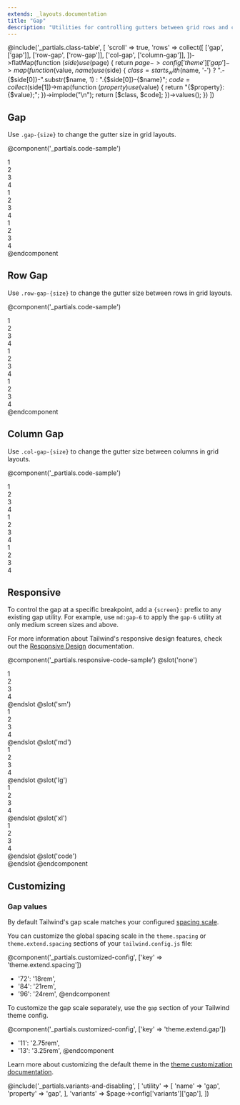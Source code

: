 ```yaml
---
extends: _layouts.documentation
title: "Gap"
description: "Utilities for controlling gutters between grid rows and columns."
---
```


@include('_partials.class-table', [
  'scroll' => true,
  'rows' => collect([
    ['gap', ['gap']],
    ['row-gap', ['row-gap']],
    ['col-gap', ['column-gap']],
  ])->flatMap(function ($side) use ($page) {
    return $page->config['theme']['gap']->map(function ($value, $name) use ($side) {
      $class = starts_with($name, '-')
        ? ".-{$side[0]}-".substr($name, 1)
        : ".{$side[0]}-{$name}";
      $code = collect($side[1])->map(function ($property) use ($value) {
        return "{$property}: {$value};";
      })->implode("\n");
      return [$class, $code];
    })->values();
  })
])

## Gap

Use `.gap-{size}` to change the gutter size in grid layouts.

@component('_partials.code-sample')
<div class="grid grid-cols-2 gap-1 bg-red-200">
  <div class="text-gray-700 text-center bg-gray-400 p-2">1</div>
  <div class="text-gray-700 text-center bg-gray-400 p-2">2</div>
  <div class="text-gray-700 text-center bg-gray-400 p-2">3</div>
  <div class="text-gray-700 text-center bg-gray-400 p-2">4</div>
</div>

<div class="grid grid-cols-2 gap-2 bg-red-200 my-6">
  <div class="text-gray-700 text-center bg-gray-400 p-2">1</div>
  <div class="text-gray-700 text-center bg-gray-400 p-2">2</div>
  <div class="text-gray-700 text-center bg-gray-400 p-2">3</div>
  <div class="text-gray-700 text-center bg-gray-400 p-2">4</div>
</div>

<div class="grid grid-cols-2 gap-6 bg-red-200">
  <div class="text-gray-700 text-center bg-gray-400 p-2">1</div>
  <div class="text-gray-700 text-center bg-gray-400 p-2">2</div>
  <div class="text-gray-700 text-center bg-gray-400 p-2">3</div>
  <div class="text-gray-700 text-center bg-gray-400 p-2">4</div>
</div>
@endcomponent

## Row Gap

Use `.row-gap-{size}` to change the gutter size between rows in grid layouts.

@component('_partials.code-sample')
<div class="grid grid-cols-2 row-gap-1 bg-red-200">
  <div class="text-gray-700 text-center bg-gray-400 p-2">1</div>
  <div class="text-gray-700 text-center bg-gray-400 p-2">2</div>
  <div class="text-gray-700 text-center bg-gray-400 p-2">3</div>
  <div class="text-gray-700 text-center bg-gray-400 p-2">4</div>
</div>

<div class="grid grid-cols-2 row-gap-2 bg-red-200 my-6">
  <div class="text-gray-700 text-center bg-gray-400 p-2">1</div>
  <div class="text-gray-700 text-center bg-gray-400 p-2">2</div>
  <div class="text-gray-700 text-center bg-gray-400 p-2">3</div>
  <div class="text-gray-700 text-center bg-gray-400 p-2">4</div>
</div>

<div class="grid grid-cols-2 row-gap-6 bg-red-200">
  <div class="text-gray-700 text-center bg-gray-400 p-2">1</div>
  <div class="text-gray-700 text-center bg-gray-400 p-2">2</div>
  <div class="text-gray-700 text-center bg-gray-400 p-2">3</div>
  <div class="text-gray-700 text-center bg-gray-400 p-2">4</div>
</div>
@endcomponent

## Column Gap

Use `.col-gap-{size}` to change the gutter size between columns in grid layouts.

@component('_partials.code-sample')
<div class="grid grid-cols-2 col-gap-1 bg-red-200">
  <div class="text-gray-700 text-center bg-gray-400 p-2">1</div>
  <div class="text-gray-700 text-center bg-gray-400 p-2">2</div>
  <div class="text-gray-700 text-center bg-gray-400 p-2">3</div>
  <div class="text-gray-700 text-center bg-gray-400 p-2">4</div>
</div>

<div class="grid grid-cols-2 col-gap-2 bg-red-200 my-6">
  <div class="text-gray-700 text-center bg-gray-400 p-2">1</div>
  <div class="text-gray-700 text-center bg-gray-400 p-2">2</div>
  <div class="text-gray-700 text-center bg-gray-400 p-2">3</div>
  <div class="text-gray-700 text-center bg-gray-400 p-2">4</div>
</div>

<div class="grid grid-cols-2 col-gap-6 bg-red-200">
  <div class="text-gray-700 text-center bg-gray-400 p-2">1</div>
  <div class="text-gray-700 text-center bg-gray-400 p-2">2</div>
  <div class="text-gray-700 text-center bg-gray-400 p-2">3</div>
  <div class="text-gray-700 text-center bg-gray-400 p-2">4</div>
</div>

## Responsive

To control the gap at a specific breakpoint, add a `{screen}:` prefix to any existing gap utility. For example, use `md:gap-6` to apply the `gap-6` utility at only medium screen sizes and above.

For more information about Tailwind's responsive design features, check out the [Responsive Design](/docs/responsive-design) documentation.

@component('_partials.responsive-code-sample')
@slot('none')
<div class="grid grid-cols-2 gap-2 bg-red-200 my-6">
  <div class="text-gray-700 text-center bg-gray-400 p-2">1</div>
  <div class="text-gray-700 text-center bg-gray-400 p-2">2</div>
  <div class="text-gray-700 text-center bg-gray-400 p-2">3</div>
  <div class="text-gray-700 text-center bg-gray-400 p-2">4</div>
</div>
@endslot
@slot('sm')
<div class="grid grid-cols-2 gap-1 bg-red-200 my-6">
  <div class="text-gray-700 text-center bg-gray-400 p-2">1</div>
  <div class="text-gray-700 text-center bg-gray-400 p-2">2</div>
  <div class="text-gray-700 text-center bg-gray-400 p-2">3</div>
  <div class="text-gray-700 text-center bg-gray-400 p-2">4</div>
</div>
@endslot
@slot('md')
<div class="grid grid-cols-2 gap-4 bg-red-200 my-6">
  <div class="text-gray-700 text-center bg-gray-400 p-2">1</div>
  <div class="text-gray-700 text-center bg-gray-400 p-2">2</div>
  <div class="text-gray-700 text-center bg-gray-400 p-2">3</div>
  <div class="text-gray-700 text-center bg-gray-400 p-2">4</div>
</div>
@endslot
@slot('lg')
<div class="grid grid-cols-2 row-gap-2 bg-red-200 my-6">
  <div class="text-gray-700 text-center bg-gray-400 p-2">1</div>
  <div class="text-gray-700 text-center bg-gray-400 p-2">2</div>
  <div class="text-gray-700 text-center bg-gray-400 p-2">3</div>
  <div class="text-gray-700 text-center bg-gray-400 p-2">4</div>
</div>
@endslot
@slot('xl')
<div class="grid grid-cols-2 col-gap-6 bg-red-200 my-6">
  <div class="text-gray-700 text-center bg-gray-400 p-2">1</div>
  <div class="text-gray-700 text-center bg-gray-400 p-2">2</div>
  <div class="text-gray-700 text-center bg-gray-400 p-2">3</div>
  <div class="text-gray-700 text-center bg-gray-400 p-2">4</div>
</div>
@endslot
@slot('code')
<div class="grid none:gap-2 sm:gap-1 md:gap-4 lg:row-gap-2 xl:col-gap-6 ...">
  <!-- ... -->
</div>
@endslot
@endcomponent

## Customizing

### Gap values

By default Tailwind's gap scale matches your configured [spacing scale](/docs/customizing-spacing).

You can customize the global spacing scale in the `theme.spacing` or `theme.extend.spacing` sections of your `tailwind.config.js` file:

@component('_partials.customized-config', ['key' => 'theme.extend.spacing'])
+ '72': '18rem',
+ '84': '21rem',
+ '96': '24rem',
@endcomponent

To customize the gap scale separately, use the `gap` section of your Tailwind theme config.

@component('_partials.customized-config', ['key' => 'theme.extend.gap'])
+ '11': '2.75rem',
+ '13': '3.25rem',
@endcomponent

Learn more about customizing the default theme in the [theme customization documentation](/docs/theme#customizing-the-default-theme).

@include('_partials.variants-and-disabling', [
    'utility' => [
        'name' => 'gap',
        'property' => 'gap',
    ],
    'variants' => $page->config['variants']['gap'],
])
